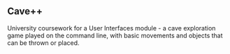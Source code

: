 ## Cave++

University coursework for a User Interfaces module - a cave exploration game played on the command line, with basic movements and objects that can be thrown or placed.
